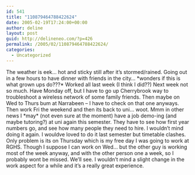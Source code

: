 ```yaml
---
id: 541
title: "110879464788422624"
date: 2005-02-19T17:24:00+00:00
author: deline
layout: post
guid: http://delineneo.com/?p=426
permalink: /2005/02/110879464788422624/
categories:
  - Uncategorized
---
```

The weather is eek&#8230; hot and sticky still after it&#8217;s stormed/rained. Going out in a few hours to have dinner with friends in the city&#8230; \*wonders if this is what grown ups do???\* Worked all last week (I think I did??) Next week not so much. Have Monday off, but I have to go up Cherrybrook way to troubleshoot a wireless network of some family friends. Then maybe on Wed to Thurs bum at Narrabeen &#8211; I have to check on that one anyways. Then work Fri the weekend and then its back to uni&#8230; woot. Mmm in other news I \*may\* (not even sure at the moment) have a job demo-ing (and maybe tutoring?) at uni again this semester. They have to see how first year numbers go, and see how many people they need to hire. I wouldn&#8217;t mind doing it again. I wouldve loved to do it last semester but timetable clashes. Only problem is its on Thursday which is my free day I was going to work at RGHS. Though I suppose I can work on Wed&#8230; but the other guy is working most of the week anyway, and with the other person one a week, so I probably wont be missed. We&#8217;ll see. I wouldn&#8217;t mind a slight change in the work aspect for a while and it&#8217;s a really great experience.